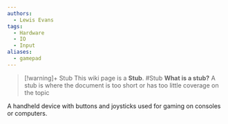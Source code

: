 ```yaml
---
authors: 
  - Lewis Evans
tags:
  - Hardware
  - IO
  - Input
aliases:
  - gamepad
---
```

> [!warning]+ Stub
> This wiki page is a **Stub**.
> #Stub 
> **What is a stub?**
> A stub is where the document is too short or has too little coverage on the topic

A handheld device with buttons and joysticks used for gaming on consoles or computers.
